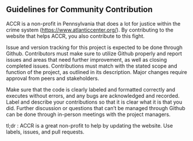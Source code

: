 

## Guidelines for Community Contribution

ACCR is a non-profit in Pennsylvania that does a lot for justice within the crime system (https://www.atlanticcenter.org/). By contributing to the website that helps ACCR, you also contribute to this fight. 

Issue and version tracking for this project is expected to be done through Github. Contributors must make sure to utilize Github properly and report issues and areas that need further improvement, as well as closing completed issues. Contributions must match with the stated scope and function of the project, as outlined in its description. Major changes require approval from peers and stakeholders. 

Make sure that the code is clearly labeled and formatted correctly and executes without errors, and any bugs are acknowledged and recorded. Label and describe your contributions so that it is clear what it is that you did. Further discussion or questions that can’t be managed through Github can be done through  in-person meetings with the project managers. 

tl;dr : ACCR is a great non-profit to help by updating the website. Use labels, issues, and pull requests. 
